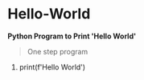 # Hello-World
**Python Program to Print 'Hello World'**
> One step program
1. print(f'Hello World')
